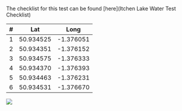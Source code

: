The checklist for this test can be found [here](Itchen Lake Water Test Checklist)

|   #    |   Lat     |   Long    |
| ------ |  ------   |  ------   |
|   1    | 50.934525 | -1.376051 |
|   2    | 50.934351 | -1.376152 |
|   3    | 50.934575 | -1.376333 |
|   4    | 50.934370 | -1.376393 |
|   5    | 50.934463 | -1.376231 |
|   6    | 50.934531 | -1.376670 |

<img src="http://bit.ly/28THSRI"></img>